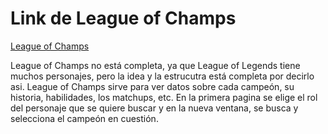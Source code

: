 # Link de League of Champs

[League of Champs](league-of-champs.netlify.app)

League of Champs no está completa, ya que League of Legends tiene muchos personajes, pero la idea y la estrucutra está completa por decirlo asi. League of Champs sirve para ver datos sobre cada campeón, su historia, habilidades, los matchups, etc.
En la primera pagina se elige el rol del personaje que se quiere buscar y en la nueva ventana, se busca y selecciona el campeón en cuestión.
